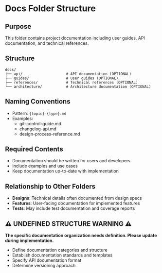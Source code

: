 # Docs Folder Structure

## Purpose
This folder contains project documentation including user guides, API documentation, and technical references.

## Structure
```
docs/
├── api/                    # API documentation (OPTIONAL)
├── guides/                 # User guides (OPTIONAL)
├── references/             # Technical references (OPTIONAL)
└── architecture/           # Architecture documentation (OPTIONAL)
```

## Naming Conventions
- Pattern: `{topic}-{type}.md`
- Examples: 
  - git-control-guide.md
  - changelog-api.md
  - design-process-reference.md

## Required Contents
- Documentation should be written for users and developers
- Include examples and use cases
- Keep documentation up-to-date with implementation

## Relationship to Other Folders
- **Designs**: Technical details often documented from design specs
- **Features**: User-facing documentation for implemented features
- **Tests**: May include test documentation and coverage reports

## ⚠️ UNDEFINED STRUCTURE WARNING ⚠️
**The specific documentation organization needs definition. Please update during implementation.**
- Define documentation categories and structure
- Establish documentation standards and templates
- Specify API documentation format
- Determine versioning approach